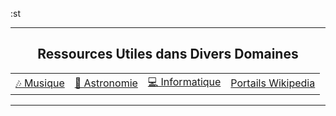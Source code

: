:st
<hr>
  <h2 align="center">Ressources Utiles dans Divers Domaines</h2>
  <table align="center">
    <td><a href="./ressources/musique/README.md">🎶 Musique</a></td>
    <td><a href="./ressources/astronomie/README.md">🌃 Astronomie</a></td>
    <td><a href="./ressources/informatique/README.md">💻 Informatique</a></td>
    <td><a href="./ressources/portails-wikipedia/README.md">Portails Wikipedia</a></td>
  </table>
<hr>
